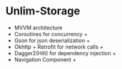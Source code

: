 # Unlim-Storage

- MVVM architecture
- Coroutines for concurrency +
- Gson for json deserialization +
- Okhttp + Retrofit for network calls +
- Dagger2(Hilt) for dependency injection +
- Navigation Component +
